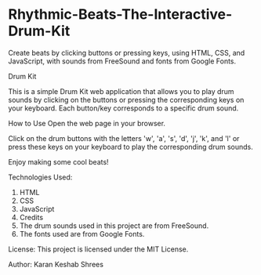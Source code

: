 # Rhythmic-Beats-The-Interactive-Drum-Kit
Create beats by clicking buttons or pressing keys, using HTML, CSS, and JavaScript, with sounds from FreeSound and fonts from Google Fonts.

Drum Kit

This is a simple Drum Kit web application that allows you to play drum sounds by clicking on the buttons or pressing the corresponding keys on your keyboard. Each button/key corresponds to a specific drum sound.

How to Use
Open the web page in your browser.

Click on the drum buttons with the letters 'w', 'a', 's', 'd', 'j', 'k', and 'l' or press these keys on your keyboard to play the corresponding drum sounds.

Enjoy making some cool beats!

Technologies Used:
1. HTML
2. CSS
3. JavaScript
4. Credits
5. The drum sounds used in this project are from FreeSound.
6. The fonts used are from Google Fonts.

License:
This project is licensed under the MIT License.

Author:
Karan Keshab Shrees
